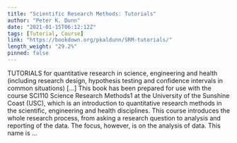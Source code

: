 ```yaml
---
title: "Scientific Research Methods: Tutorials"
author: "Peter K. Dunn"
date: "2021-01-15T06:12:12Z"
tags: [Tutorial, Course]
link: "https://bookdown.org/pkaldunn/SRM-tutorials/"
length_weight: "29.2%"
pinned: false
---
```


TUTORIALS for quantitative research in science, engineering and health (including research design, hypothesis testing and confidence intervals in common situations) [...] This book has been prepared for use with the course
SCI110 Science Research Methods1
at the
University of the Sunshine Coast (USC),
which is an introduction to quantitative research methods in the scientific, engineering and health disciplines.
This course introduces the whole research process,
from asking a research question to analysis and reporting of the data.
The focus, however, is on the analysis of data. This name is ...
